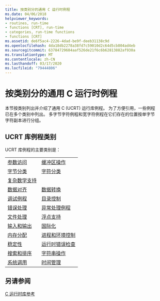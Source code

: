 ```yaml
---
title: 按类别分的通用 C 运行时例程
ms.date: 04/06/2018
helpviewer_keywords:
- routines, run-time
- functions [CRT], run-time
- categories, run-time functions
- functions [CRT]
ms.assetid: de6f5ac4-2226-4dad-be9f-deeb31138c9d
ms.openlocfilehash: 4da18db2278a38fd7c59010d2c64d5cb804ad4eb
ms.sourcegitcommit: 63784729604aaf526de21f6c6b62813882af930a
ms.translationtype: MT
ms.contentlocale: zh-CN
ms.lasthandoff: 03/17/2020
ms.locfileid: "79444806"
---
```

# <a name="universal-c-runtime-routines-by-category"></a>按类别分的通用 C 运行时例程

本节按类别列出并介绍了通用 C (UCRT) 运行库例程。 为了方便引用，一些例程已在多个类别中列出。 多字节字符例程和宽字符例程在它们存在的位置按单字节字符副本进行分组。

## <a name="ucrt-library-routine-categories"></a>UCRT 库例程类别

UCRT 库例程的主要类别是：

|||
|-|-|
|[参数访问](../c-runtime-library/argument-access.md)|[缓冲区操作](../c-runtime-library/buffer-manipulation.md)|
|[字节分类](../c-runtime-library/byte-classification.md)|[字符分类](../c-runtime-library/character-classification.md)|
|[复杂数学支持](../c-runtime-library/complex-math-support.md)||
|[数据对齐](../c-runtime-library/data-alignment.md)|[数据转换](../c-runtime-library/data-conversion.md)|
|[调试例程](../c-runtime-library/debug-routines.md)|[目录控制](../c-runtime-library/directory-control.md)|
|[错误处理](../c-runtime-library/error-handling-crt.md)|[异常处理例程](../c-runtime-library/exception-handling-routines.md)|
|[文件处理](../c-runtime-library/file-handling.md)|[浮点支持](../c-runtime-library/floating-point-support.md)|
|[输入和输出](../c-runtime-library/input-and-output.md)|[国际化](../c-runtime-library/internationalization.md)|
|[内存分配](../c-runtime-library/memory-allocation.md)|[进程和环境控制](../c-runtime-library/process-and-environment-control.md)|
|[稳定性](../c-runtime-library/robustness.md)|[运行时错误检查](../c-runtime-library/run-time-error-checking.md)|
|[搜索和排序](../c-runtime-library/searching-and-sorting.md)|[字符串操作](../c-runtime-library/string-manipulation-crt.md)|
|[系统调用](../c-runtime-library/system-calls.md)|[时间管理](../c-runtime-library/time-management.md)|

## <a name="see-also"></a>另请参阅

[C 运行时库参考](../c-runtime-library/c-run-time-library-reference.md)<br/>
